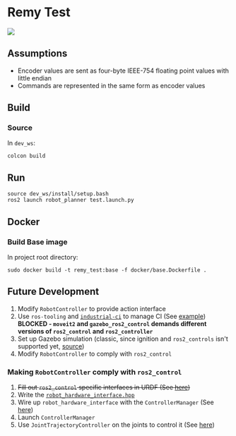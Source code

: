 # Remy Test

![](https://github.com/rcywongaa/remy_test/workflows/CI/badge.svg)

## Assumptions
- Encoder values are sent as four-byte IEEE-754 floating point values with little endian
- Commands are represented in the same form as encoder values

## Build
### Source
In `dev_ws`:
```
colcon build
```

## Run
```
source dev_ws/install/setup.bash
ros2 launch robot_planner test.launch.py
```

## Docker
### Build Base image
In project root directory:
```
sudo docker build -t remy_test:base -f docker/base.Dockerfile .
```

## Future Development
1. Modify `RobotController` to provide action interface
1. Use `ros-tooling` and [`industrial-ci`](https://github.com/ros-industrial/industrial_ci/blob/master/doc/index.rst#workspace-management) to manage CI (See [example](https://github.com/ros-controls/ros2_control_demos/blob/master/.github/workflows/ci.yml))
**BLOCKED - `moveit2` and `gazebo_ros2_control` demands different versions of `ros2_control` and `ros2_controller`**
1. Set up Gazebo simulation (classic, since ignition and `ros2_controls` isn't supported yet, [source](https://discourse.ros.org/t/announcing-ros2-control-for-foxy/18274/6))
1. Modify `RobotController` to comply with `ros2_control`


### Making `RobotController` comply with `ros2_control`
1. ~~Fill out `ros2_control` specific interfaces in URDF (See [here](https://github.com/ros-controls/roadmap/blob/master/design_drafts/components_architecture_and_urdf_examples.md))~~
1. Write the [`robot_hardware_interface.hpp`](https://github.com/ros-controls/ros2_control/blob/dashing/hardware_interface/include/hardware_interface/robot_hardware_interface.hpp)
1. Wire up `robot_hardware_interface` with the `ControllerManager` (See [here](https://github.com/ros-controls/ros2_control#writing-a-demo-for-your-own-robot))
1. Launch `ControllerManager`
1. Use `JointTrajectoryController` on the joints to control it (See [here](https://github.com/ros-controls/ros2_control_demos))
